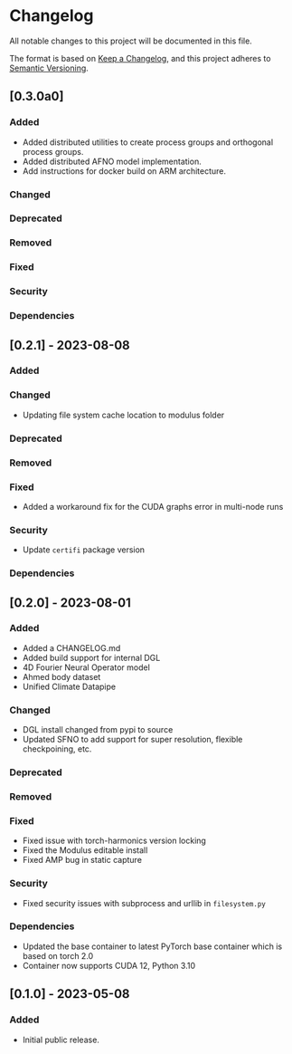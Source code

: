 <!-- markdownlint-disable MD024 -->
# Changelog

All notable changes to this project will be documented in this file.

The format is based on [Keep a Changelog](https://keepachangelog.com/en/1.0.0/),
and this project adheres to [Semantic Versioning](https://semver.org/spec/v2.0.0.html).

## [0.3.0a0]

### Added

- Added distributed utilities to create process groups and orthogonal process groups.
- Added distributed AFNO model implementation.
- Add instructions for docker build on ARM architecture.

### Changed

### Deprecated

### Removed

### Fixed

### Security

### Dependencies

## [0.2.1] - 2023-08-08

### Added

### Changed

- Updating file system cache location to modulus folder

### Deprecated

### Removed

### Fixed

- Added a workaround fix for the CUDA graphs error in multi-node runs

### Security

- Update `certifi` package version

### Dependencies

## [0.2.0] - 2023-08-01

### Added

- Added a CHANGELOG.md
- Added build support for internal DGL
- 4D Fourier Neural Operator model
- Ahmed body dataset
- Unified Climate Datapipe

### Changed

- DGL install changed from pypi to source
- Updated SFNO to add support for super resolution, flexible checkpoining, etc.

### Deprecated

### Removed

### Fixed

- Fixed issue with torch-harmonics version locking
- Fixed the Modulus editable install
- Fixed AMP bug in static capture

### Security

- Fixed security issues with subprocess and urllib in `filesystem.py`

### Dependencies

- Updated the base container to latest PyTorch base container which is based on torch 2.0
- Container now supports CUDA 12, Python 3.10

## [0.1.0] - 2023-05-08

### Added

- Initial public release.
